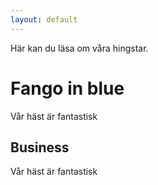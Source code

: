 ```yaml
---
layout: default
---
```


Här kan du läsa om våra hingstar.

# Fango in blue
Vår häst är fantastisk

## Business
Vår häst är fantastisk
